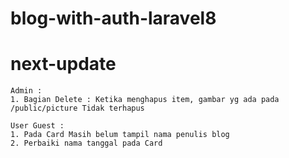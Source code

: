# blog-with-auth-laravel8

# next-update
    Admin : 
    1. Bagian Delete : Ketika menghapus item, gambar yg ada pada /public/picture Tidak terhapus

    User Guest :
    1. Pada Card Masih belum tampil nama penulis blog
    2. Perbaiki nama tanggal pada Card